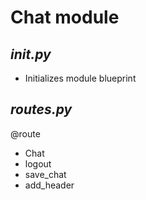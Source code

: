 # Chat module
## ***__init__.py***
- Initializes module blueprint 


## ***routes.py***
@route
- Chat
- logout
- save_chat
- add_header
